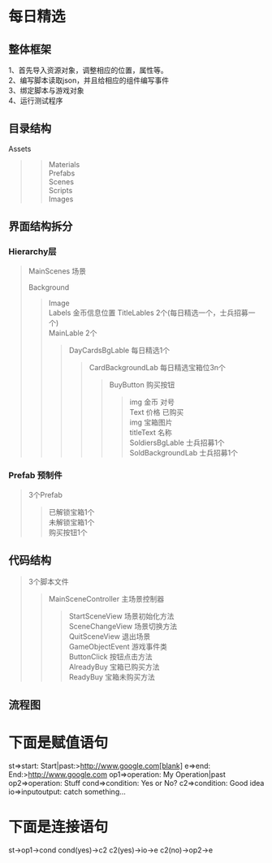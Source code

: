 # 每日精选
## 整体框架
1、首先导入资源对象，调整相应的位置，属性等。  
2、编写脚本读取json，并且给相应的组件编写事件    
3、绑定脚本与游戏对象  
4、运行测试程序  
## 目录结构
Assets
>> Materials  
>> Prefabs  
>> Scenes  
>> Scripts  
>> Images  
## 界面结构拆分
### Hierarchy层
> MainScenes 场景 
> 
> Background
>> Image  
> Labels
>> 金币信息位置
>> TitleLables 2个(每日精选一个，士兵招募一个)  
>>  MainLable 2个
>>> DayCardsBgLable 每日精选1个
>>>> CardBackgroundLab 每日精选宝箱位3n个
>>>>> BuyButton 购买按钮
>>>>>> img 金币 对号  
>>>>>> Text 价格 已购买   
>>>>> img 宝箱图片  
>>>>> titleText 名称   
>>> SoldiersBgLable 士兵招募1个   
>>>> SoldBackgroundLab 士兵招募1个  
### Prefab 预制件
> 3个Prefab
>> 已解锁宝箱1个    
>> 未解锁宝箱1个    
>> 购买按钮1个  
## 代码结构
> 3个脚本文件  
>> MainSceneController 主场景控制器  
>>> StartSceneView 场景初始化方法  
>>> SceneChangeView 场景切换方法  
>>> QuitSceneView 退出场景  
>> GameObjectEvent 游戏事件类  
>>> ButtonClick 按钮点击方法   
>>> AlreadyBuy 宝箱已购买方法    
>>> ReadyBuy 宝箱未购买方法  
## 流程图
# 下面是赋值语句
st=>start: Start|past:>http://www.google.com[blank]
e=>end: End:>http://www.google.com
op1=>operation: My Operation|past
op2=>operation: Stuff
cond=>condition: Yes or No?
c2=>condition: Good idea
io=>inputoutput: catch something...

# 下面是连接语句
st->op1->cond
cond(yes)->c2
c2(yes)->io->e
c2(no)->op2->e

